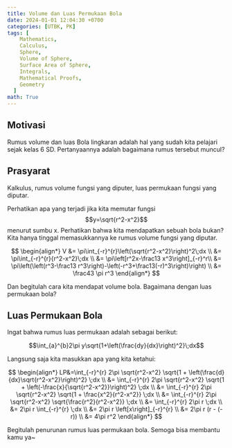 ```yaml
---
title: Volume dan Luas Permukaan Bola
date: 2024-01-01 12:04:30 +0700
categories: [UTBK, PK]
tags: [
    Mathematics,
    Calculus,
    Sphere,
    Volume of Sphere,
    Surface Area of Sphere,
    Integrals,
    Mathematical Proofs,
    Geometry
  ]
math: True
---
```


## Motivasi

Rumus volume dan luas Bola lingkaran adalah hal yang sudah kita pelajari sejak kelas 6 SD. Pertanyaannya adalah bagaimana rumus tersebut muncul?

## Prasyarat

Kalkulus, rumus volume fungsi yang diputer, luas permukaan fungsi yang diputar.

Perhatikan apa yang terjadi jika kita memutar fungsi $$y=\sqrt{r^2-x^2}$$ menurut sumbu x. Perhatikan bahwa kita mendapatkan sebuah bola bukan? Kita hanya tinggal memasukkannya ke rumus volume fungsi yang diputar.

$$
\begin{align*}
V &= \pi\int_{-r}^{r}\left(\sqrt{r^2-x^2}\right)^2\;dx \\
&= \pi\int_{-r}^{r}{r^2-x^2}\;dx \\
&= \pi\left[r^2x-\frac13 x^3\right]_{-r}^r\\
&= \pi\left(\left(r^3-\frac13 r^3\right)-\left(-r^3+\frac13(-r)^3\right)\right) \\
&= \frac43 \pi r^3
\end{align*}
$$

Dan begitulah cara kita mendapat volume bola. Bagaimana dengan luas permukaan bola?

## Luas Permukaan Bola

Ingat bahwa rumus luas permukaan adalah sebagai berikut:

$$\int_{a}^{b}2\pi y\sqrt{1+\left(\frac{dy}{dx}\right)^2}\;dx$$

Langsung saja kita masukkan apa yang kita ketahui:

$$
\begin{align*}
LP&=\int_{-r}^{r} 2\pi \sqrt{r^2-x^2} \sqrt{1 + \left(\frac{d}{dx}\sqrt{r^2-x^2}\right)^2} \;dx \\
&= \int_{-r}^{r} 2\pi \sqrt{r^2-x^2} \sqrt{1 + \left(-\frac{x}{\sqrt{r^2-x^2}}\right)^2} \;dx \\
&= \int_{-r}^{r} 2\pi \sqrt{r^2-x^2} \sqrt{1 + \frac{x^2}{r^2-x^2}} \;dx \\
&= \int_{-r}^{r} 2\pi \sqrt{r^2-x^2} \sqrt{\frac{r^2}{r^2-x^2}} \;dx \\
&= \int_{-r}^{r} 2\pi r \;dx \\
&= 2\pi r \int_{-r}^{r} \;dx \\
&= 2\pi r \left[x\right]_{-r}^{r} \\
&= 2\pi r (r - (-r)) \\
&= 4\pi r^2
\end{align*}
$$

Begitulah penurunan rumus luas permukaan bola. Semoga bisa membantu kamu ya~
